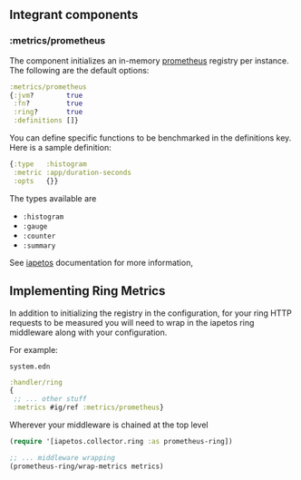 ## Integrant components

### :metrics/prometheus

The component initializes an
in-memory [prometheus](https://prometheus.io/)
registry per instance. The following are the default
options:

```clojure
:metrics/prometheus
{:jvm?        true
 :fn?         true
 :ring?       true
 :definitions []}
```

You can define specific functions to be benchmarked in the
definitions key. Here is a sample definition:

```clojure
{:type   :histogram
 :metric :app/duration-seconds
 :opts   {}}
```

The types available are

- `:histogram`
- `:gauge`
- `:counter`
- `:summary`

See [iapetos](https://github.com/clj-commons/iapetos)
documentation for more information,

## Implementing Ring Metrics

In addition to initializing the registry in the
configuration, for your ring HTTP requests to be measured
you will need to wrap in the iapetos ring middleware along
with your configuration.

For example:

`system.edn`

```clojure
:handler/ring
{
 ;; ... other stuff
 :metrics #ig/ref :metrics/prometheus}
```

Wherever your middleware is chained at the top level

```clojure
(require '[iapetos.collector.ring :as prometheus-ring])

;; ... middleware wrapping
(prometheus-ring/wrap-metrics metrics)
```